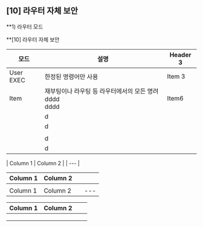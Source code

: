 
## [10] 라우터 자체 보안

**1) 라우터 모드

**[10] 라우터 자체 보안 

| 모드        | 설명                                   | Header 3 |
| --------- | ------------------------------------ | -------- |
| User EXEC | 한정된 명령어만 사용                          | Item 3   |
| Item      | 재부팅이나 라우팅 등 라우터에서의 모든 명려dddd<br>dddd | Item6    |
|           | d                                    |          |
|           | d                                    |          |
|           |                                      |          |
|           | d                                    |          |
|           | d                                    |          |

| Column 1 | Column 2 | | --- |

| Column 1 | Column 2 |     |     |
| -------- | -------- | --- | --- |
|          |          |     |     |
| Column 1 | Column 2 |     | --- |

| Column 1 | Column 2 |     |     |
| -------- | -------- | --- | --- |
|          |          |     |     |
|          |          |     |     |
|          |          |     |     |